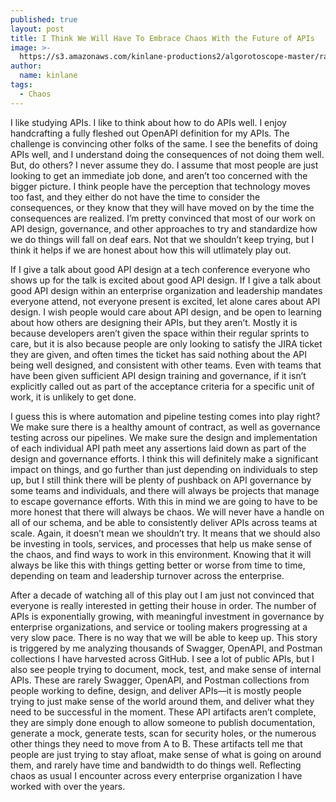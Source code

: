 ```yaml
---
published: true
layout: post
title: I Think We Will Have To Embrace Chaos With the Future of APIs
image: >-
  https://s3.amazonaws.com/kinlane-productions2/algorotoscope-master/rain-princess-IMG_7162.jpg
author:
  name: kinlane
tags:
  - Chaos
---
```

I like studying APIs. I like to think about how to do APIs well. I enjoy handcrafting a fully fleshed out OpenAPI definition for my APIs. The challenge is convincing other folks of the same. I see the benefits of doing APIs well, and I understand doing the consequences of not doing them well. But, do others? I never assume they do. I assume that most people are just looking to get an immediate job done, and aren’t too concerned with the bigger picture. I think people have the perception that technology moves too fast, and they either do not have the time to consider the consequences, or they know that they will have moved on by the time the consequences are realized. I’m pretty convinced that most of our work on API design, governance, and other approaches to try and standardize how we do things will fall on deaf ears. Not that we shouldn’t keep trying, but I think it helps if we are honest about how this will utlimately play out.

If I give a talk about good API design at a tech conference everyone who shows up for the talk is excited about good API design. If I give a talk about good API design within an enterprise organization and leadership mandates everyone attend, not everyone present is excited, let alone cares about API design. I wish people would care about API design, and be open to learning about how others are designing their APIs, but they aren’t. Mostly it is because developers aren’t given the space within their regular sprints to care, but it is also because people are only looking to satisfy the JIRA ticket they are given, and often times the ticket has said nothing about the API being well designed, and consistent with other teams. Even with teams that have been given sufficient API design training and governance, if it isn’t explicitly called out as part of the acceptance criteria for a specific unit of work, it is unlikely to get done.

I guess this is where automation and pipeline testing comes into play right? We make sure there is a healthy amount of contract, as well as governance testing across our pipelines. We make sure the design and implementation of each individual API path meet any assertions laid down as part of the design and governance efforts. I think this will definitely make a significant impact on things, and go further than just depending on individuals to step up, but I still think there will be plenty of pushback on API governance by some teams and individuals, and there will always be projects that manage to escape governance efforts. With this in mind we are going to have to be more honest that there will always be chaos. We will never have a handle on all of our schema, and be able to consistently deliver APIs across teams at scale. Again, it doesn’t mean we shouldn’t try. It means that we should also be investing in tools, services, and processes that help us make sense of the chaos, and find ways to work in this environment. Knowing that it will always be like this with things getting better or worse from time to time, depending on team and leadership turnover across the enterprise.

After a decade of watching all of this play out I am just not convinced that everyone is really interested in getting their house in order. The number of APIs is exponentially growing, with meaningful investment in governance by enterprise organizations, and service or tooling makers progressing at a very slow pace. There is no way that we will be able to keep up. This story is triggered by me analyzing thousands of Swagger, OpenAPI, and Postman collections I have harvested across GitHub. I see a lot of public APIs, but I also see people trying to document, mock, test, and make sense of internal APIs. These are rarely Swagger, OpenAPI, and Postman collections from people working to define, design, and deliver APIs—it is mostly people trying to just make sense of the world around them, and deliver what they need to be successful in the moment. These API artifacts aren’t complete, they are simply done enough to allow someone to publish documentation, generate a mock, generate tests, scan for security holes, or the numerous other things they need to move from A to B. These artifacts tell me that people are just trying to stay afloat, make sense of what is going on around them, and rarely have time and bandwidth to do things well. Reflecting chaos as usual I encounter across every enterprise organization I have worked with over the years.